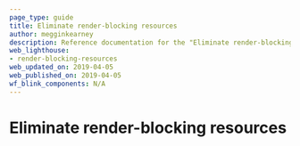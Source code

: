 ```yaml
---
page_type: guide
title: Eliminate render-blocking resources
author: megginkearney
description: Reference documentation for the "Eliminate render-blocking resources" Lighthouse audit.
web_lighthouse:
- render-blocking-resources
web_updated_on: 2019-04-05
web_published_on: 2019-04-05
wf_blink_components: N/A
---
```


# Eliminate render-blocking resources